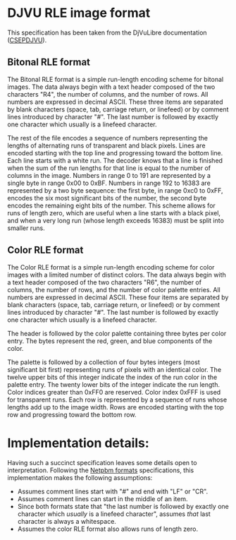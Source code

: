 # DJVU RLE image format

This specification has been taken from the DjVuLibre documentation ([CSEPDJVU](http://djvu.sourceforge.net/doc/man/csepdjvu.html "CSEPDJVU")).

## Bitonal RLE format
The Bitonal RLE format is a simple run-length encoding scheme for bitonal images. The data always begin with a text header composed of the two characters "R4", the number of columns, and the number of rows. All numbers are expressed in decimal ASCII. These three items are separated by blank characters (space, tab, carriage return, or linefeed) or by comment lines introduced by character "#". The last number is followed by exactly one character which usually is a linefeed character.

The rest of the file encodes a sequence of numbers representing the lengths of alternating runs of transparent and black pixels. Lines are encoded starting with the top line and progressing toward the bottom line. Each line starts with a white run. The decoder knows that a line is finished when the sum of the run lengths for that line is equal to the number of columns in the image. Numbers in range 0 to 191 are represented by a single byte in range 0x00 to 0xBF. Numbers in range 192 to 16383 are represented by a two byte sequence: the first byte, in range 0xc0 to 0xFF, encodes the six most significant bits of the number, the second byte encodes the remaining eight bits of the number. This scheme allows for runs of length zero, which are useful when a line starts with a black pixel, and when a very long run (whose length exceeds 16383) must be split into smaller runs.

## Color RLE format
The Color RLE format is a simple run-length encoding scheme for color images with a limited number of distinct colors. The data always begin with a text header composed of the two characters "R6", the number of columns, the number of rows, and the number of color palette entries. All numbers are expressed in decimal ASCII. These four items are separated by blank characters (space, tab, carriage return, or linefeed) or by comment lines introduced by character "#". The last number is followed by exactly one character which usually is a linefeed character.

The header is followed by the color palette containing three bytes per color entry. The bytes represent the red, green, and blue components of the color.

The palette is followed by a collection of four bytes integers (most significant bit first) representing runs of pixels with an identical color. The twelve upper bits of this integer indicate the index of the run color in the palette entry. The twenty lower bits of the integer indicate the run length. Color indices greater than 0xFF0 are reserved. Color index 0xFFF is used for transparent runs. Each row is represented by a sequence of runs whose lengths add up to the image width. Rows are encoded starting with the top row and progressing toward the bottom row.

# Implementation details:
Having such a succinct specification leaves some details open to interpretation. Following the [Netpbm formats](http://netpbm.sourceforge.net/doc/#formats) specifications, this implementation makes the following assumptions:
- Assumes comment lines start with "#" and end with "LF" or "CR".
- Assumes comment lines can start in the middle of an item.
- Since both formats state that "the last number is followed by exactly one character which _usually_ is a linefeed character", assumes _that_ last character is always a whitespace.
- Assumes the color RLE format also allows runs of length zero.
